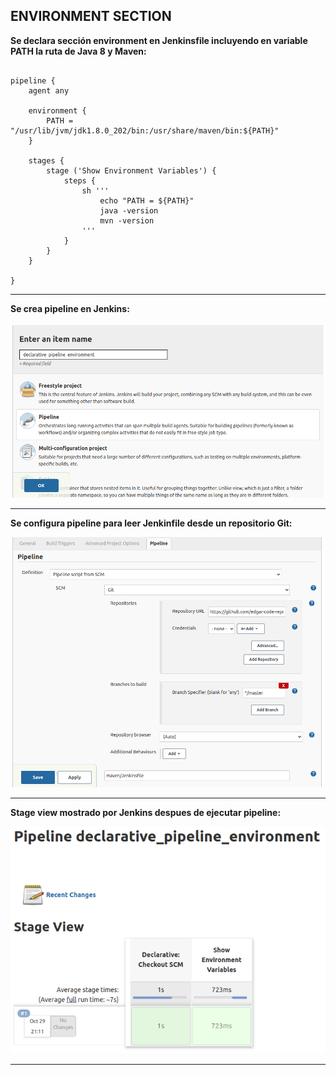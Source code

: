 ENVIRONMENT SECTION
---------------------------------------------------------------------------------------------------------

**Se declara sección environment en Jenkinsfile incluyendo en variable PATH la ruta de Java 8 y Maven:**

```

pipeline {
    agent any

    environment {
        PATH = "/usr/lib/jvm/jdk1.8.0_202/bin:/usr/share/maven/bin:${PATH}"
    }

    stages {
        stage ('Show Environment Variables') {
            steps {
                sh '''
                    echo "PATH = ${PATH}"
                    java -version
                    mvn -version
                ''' 
            }
        }
    }

}

```

-----------------------------------------------------------------------------------------------------------

**Se crea pipeline en Jenkins:**

![Screenshot Pipeline](../screenshots/declarative_pipeline_environment.png)

-----------------------------------------------------------------------------------------------------------

**Se configura pipeline para leer Jenkinfile desde un repositorio Git:**

![Screenshot SCM](../screenshots/pipeline_from_script_environment.png)

-----------------------------------------------------------------------------------------------------------

**Stage view mostrado por Jenkins despues de ejecutar pipeline:**

![Screenshot StageView](../screenshots/stages_environment.png)

-----------------------------------------------------------------------------------------------------------
